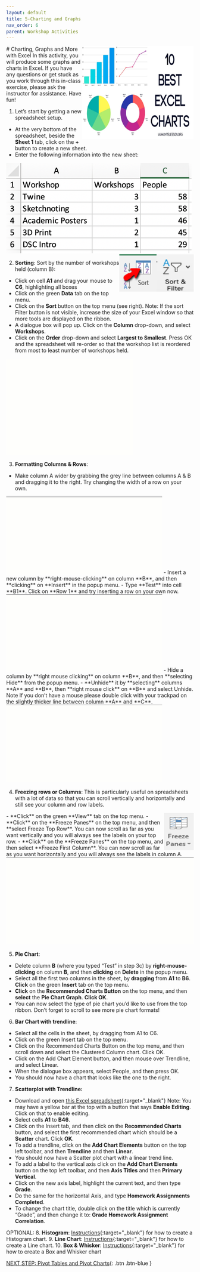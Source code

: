 ```yaml
---
layout: default
title: 5-Charting and Graphs
nav_order: 6
parent: Workshop Activities
---
```

<img src="images/excel-charts-graphs-01.png" style="float:right;width:300px;height:250px;"> 
# Charting, Graphs and More with Excel
In this activity, you will produce some graphs and charts in Excel. If you have any questions or get stuck as you work through this in-class exercise, please ask the instructor for assistance.  Have fun!

1. Let’s start by getting a new spreadsheet setup. 
  - At the very bottom of the spreadsheet, beside the **Sheet 1** tab, click on the **+** button to create a new sheet.
  - Enter the following information into the new sheet:
 <img src="images/excel-charts-graphs-02.png">
 <img src="images/excel-charts-graphs-03.png" style="float:right;width:100px;height:100px;"> <img src="images/excel-charts-graphs-04.png" style="float:right;width:100px;height:100px;">
 
2. **Sorting**: Sort by the number of workshops held (column B): 
  - Click on cell **A1** and drag your mouse to **C6**, highlighting all boxes
  - Click on the green **Data** tab on the top menu.
  - Click on the **Sort** button on the top menu (see right). Note: If the sort Filter button is not visible, increase the size of your Excel window so that more tools are displayed on the ribbon.
  - A dialogue box will pop up. Click on the **Column** drop-down, and select **Workshops**.
  - Click on the **Order** drop-down and select **Largest to Smallest**. 
Press OK and the spreadsheet will re-order so that the workshop list is reordered from most to least number of workshops held.
 <img src="images/excel-charts-graphs-05.gif">
 
3. **Formatting Columns & Rows**:
  - Make column A wider by grabbing the grey line between columns A & B and dragging it to the right. Try changing the width of a row on your own.
 <img src="images/excel-charts-graphs-06.gif"> 
  - Insert a new column by **right-mouse-clicking** on column **B**, and then **clicking** on **Insert** in the popup menu. 
  - Type **Test** into cell **B1**. Click on **Row 1** and try inserting a row on your own now.
 <img src="images/excel-charts-graphs-07.gif">
  - Hide a column by **right mouse clicking** on column **B**, and then **selecting Hide** from the popup menu. 
  - **Unhide** it by **selecting** columns **A** and **B**, then **right mouse click** on **B** and select Unhide. Note If you don’t have a mouse please double click with your trackpad on the slightly thicker line between column **A** and **C**.<br>
 <img src="images/excel-charts-graphs-08.gif">
 
4. **Freezing rows or Columns**: This is particularly useful on spreadsheets with a lot of data so that you can scroll vertically and horizontally and still see your column and row labels.
<img src="images/excel-charts-graphs-09.png" style="float:right;width:80px;height:100px;">
  - **Click** on the green **View** tab on the top menu.
  - **Click** on the **Freeze Panes** on the top menu, and then **select Freeze Top Row**. You can now scroll as far as you want vertically and you will always see the labels on your top row.
  - **Click** on the **Freeze Panes** on the top menu, and then select **Freeze First Column**. You can now scroll as far as you want horizontally and you will always see the labels in column A.
 <img src="images/excel-charts-graphs-10.gif">

5. **Pie Chart**:
  - Delete column **B** (where you typed “Test” in step 3c) by **right-mouse-clicking** on column **B**, and then **clicking** on **Delete** in the popup menu. 
  - Select all the first two columns in the sheet, by **dragging** from **A1** to **B6**. **Click** on the green **Insert** tab on the top menu.
  - **Click** on the **Recommended Charts Button** on the top menu, and then **select** the **Pie Chart Graph**. **Click OK**.
  - You can now select the type of pie chart you’d like to use from the top ribbon. Don’t forget to scroll to see more pie chart formats! 

6. **Bar Chart with trendline**:
  - Select all the cells in the sheet, by dragging from A1 to C6.
  - Click on the green Insert tab on the top menu.
  - Click on the Recommended Charts Button on the top menu, and then scroll down and select the Clustered Column chart. Click OK.
  - Click on the Add Chart Element button, and then mouse over Trendline, and select Linear. 
  - When the dialogue box appears, select People, and then press OK.
  - You should now have a chart that looks like the one to the right.

7. **Scatterplot with Trendline:** 
  - Download and open [this Excel spreadsheet](https://bit.ly/3eujqsm){:target="_blank"}  Note: You may have a yellow bar at the top with a button that says **Enable Editing**. Click on that to enable editing.
  - Select cells **A1** to **B46**. 
  - Click on the Insert tab, and then click on the **Recommended Charts** button, and select the first recommended chart which should be a **Scatter** chart. Click **OK**.
  - To add a trendline, click on the **Add Chart Elements** button on the top left toolbar, and then **Trendline** and then **Linear**.
  - You should now have a Scatter plot chart with a linear trend line.
  - To add a label to the vertical axis click on the **Add Chart Elements** button on the top left toolbar, and then **Axis Titles** and then **Primary Vertical**. 
  - Click on the new axis label, highlight the current text, and then type **Grade**.
  - Do the same for the horizontal Axis, and type **Homework Assignments Completed**.
  - To change the chart title, double click on the title which is currently “Grade”, and then change it to: **Grade Homework Assignment Correlation**.

OPTIONAL:
8. **Histogram**:  [Instructions](http://bit.ly/2I78FNh){:target="_blank"} for how to create a Histogram chart.
9. **Line Chart**: [Instructions](http://bit.ly/2HXiIEk){:target="_blank"} for how to create a Line chart.
10. **Box & Whisker**: [Instructions](http://bit.ly/2I90O1w){:target="_blank"} for how to create a Box and Whisker chart

[NEXT STEP: Pivot Tables and Pivot Charts](pivot-tables-charts.html){: .btn .btn-blue }
